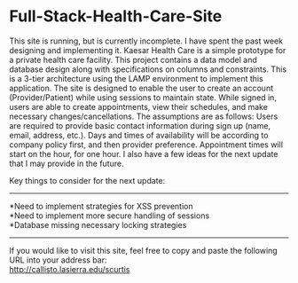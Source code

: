 # Full-Stack-Health-Care-Site
This site is running, but is currently incomplete.  I have spent the past week designing and implementing it.  Kaesar Health Care is a simple prototype for a private health care facility.  This project contains a data model and database design along with specifications on columns and constraints.  This is a 3-tier architecture using the LAMP environment to implement this application.  The site is designed to enable the user to create an account (Provider/Patient) while using sessions to maintain state.  While signed in, users are able to create appointments, view their schedules, and make necessary changes/cancellations.  The assumptions are as follows:  Users are required to provide basic contact information during sign up (name, email, address, etc.). Days and times of availability will be according to company policy first, and then provider preference.  Appointment times will start on the hour, for one hour.  I also have a few ideas for the next update that I may provide in the future.  

Key things to consider for the next update:
______________________________________________________________________________________________________________________________
*Need to implement strategies for XSS prevention  <br/>
*Need to implement more secure handling of sessions <br/>
*Database missing necessary locking strategies <br/>
______________________________________________________________________________________________________________________________

If you would like to visit this site, feel free to copy and paste the following URL into your address bar:<br/> http://callisto.lasierra.edu/scurtis
